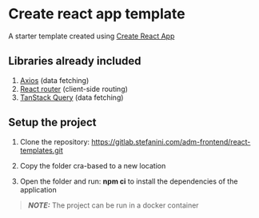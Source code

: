 # Create react app template

A starter template created using [Create React App](https://create-react-app.dev/)

## Libraries already included

1. [Axios](https://axios-http.com/docs/intro) (data fetching)
2. [React router](https://reactrouter.com/en/main) (client-side routing)
3. [TanStack Query](https://tanstack.com/query/latest/docs/react/overview) (data fetching)

## Setup the project

1. Clone the repository: https://gitlab.stefanini.com/adm-frontend/react-templates.git

2. Copy the folder cra-based to a new location

3. Open the folder and run: **npm ci**
   to install the dependencies of the application

> **_NOTE:_** The project can be run in a docker container
